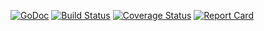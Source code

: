 [![GoDoc][doc-img]][doc-link] [![Build Status][ci-img]][ci-link] [![Coverage Status][cov-img]][cov-link] [![Report Card][report-img]][report-link]

[doc-img]: https://pkg.go.dev/badge/go.mway.dev/math
[doc-link]: https://pkg.go.dev/go.mway.dev/math
[ci-img]: https://github.com/mway/math-go/actions/workflows/go.yml/badge.svg
[ci-link]: https://github.com/mway/math-go/actions/workflows/go.yml
[cov-img]: https://codecov.io/gh/mway/math-go/branch/main/graph/badge.svg
[cov-link]: https://codecov.io/gh/mway/math-go
[report-img]: https://goreportcard.com/badge/go.mway.dev/math
[report-link]: https://goreportcard.com/report/go.mway.dev/math

